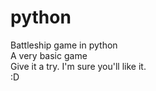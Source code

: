 # python
Battleship game in python  
A very basic game  
Give it a try. I'm sure you'll like it.  
:D
